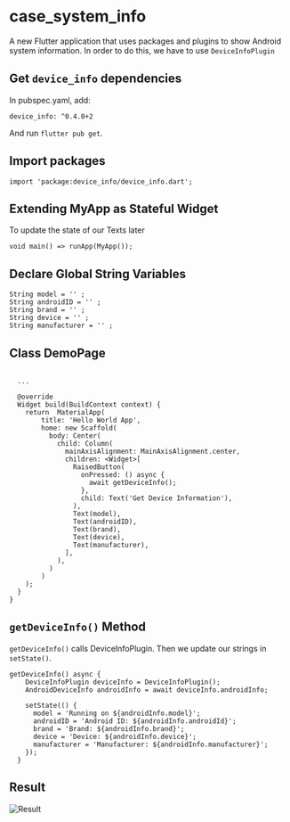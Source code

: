 # case_system_info

A new Flutter application that uses packages and plugins to show Android system information. In order to do this, we have to use ```DeviceInfoPlugin```

## Get ```device_info``` dependencies

In pubspec.yaml, add:
```
device_info: ^0.4.0+2
```

And run ```flutter pub get```.

## Import packages

```
import 'package:device_info/device_info.dart';

```

## Extending MyApp as Stateful Widget

To update the state of our Texts later

```
void main() => runApp(MyApp());
```

## Declare Global String Variables

```
String model = '' ;
String androidID = '' ;
String brand = '' ;
String device = '' ;
String manufacturer = '' ;
```

## Class DemoPage

```class DemoPage extends State<MyApp> {

  ...

  @override
  Widget build(BuildContext context) {
    return  MaterialApp(
        title: 'Hello World App',
        home: new Scaffold(
          body: Center(
            child: Column(
              mainAxisAlignment: MainAxisAlignment.center,
              children: <Widget>[
                RaisedButton(
                  onPressed: () async {
                    await getDeviceInfo();
                  },
                  child: Text('Get Device Information'),
                ),
                Text(model),
                Text(androidID),
                Text(brand),
                Text(device),
                Text(manufacturer),
              ],
            ),
          )
        )
    );
  }
}
```

## ```getDeviceInfo()``` Method

```getDeviceInfo()``` calls DeviceInfoPlugin. Then we update our strings in ```setState()```.

```
getDeviceInfo() async {
    DeviceInfoPlugin deviceInfo = DeviceInfoPlugin();
    AndroidDeviceInfo androidInfo = await deviceInfo.androidInfo;

    setState(() {
      model = 'Running on ${androidInfo.model}';
      androidID = 'Android ID: ${androidInfo.androidId}';
      brand = 'Brand: ${androidInfo.brand}';
      device = 'Device: ${androidInfo.device}';
      manufacturer = 'Manufacturer: ${androidInfo.manufacturer}';
    });
  }
```

## Result

![Result](result.png)